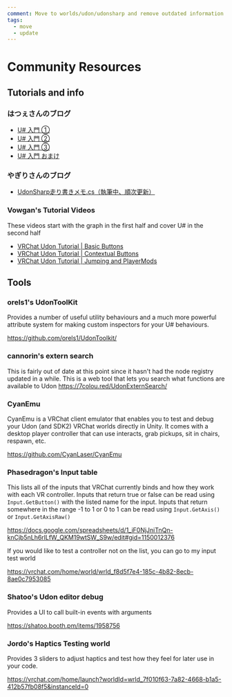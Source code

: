 ```yaml
---
comment: Move to worlds/udon/udonsharp and remove outdated information.
tags:
  - move
  - update
---
```

# Community Resources

## Tutorials and info

### はつぇさんのブログ
- [U# 入門 ①](https://hatuxes.hatenablog.jp/entry/2020/04/05/013310)
- [U# 入門 ②](https://hatuxes.hatenablog.jp/entry/2020/04/05/013323)
- [U# 入門 ③](https://hatuxes.hatenablog.jp/entry/2020/04/05/013336)
- [U# 入門 おまけ](https://hatuxes.hatenablog.jp/entry/2020/04/05/013348)

### やぎりさんのブログ
- [UdonSharp走り書きメモ.cs（執筆中、順次更新）](https://yagiri000.hatenablog.com/entry/2020/04/04/162312)

### Vowgan's Tutorial Videos

These videos start with the graph in the first half and cover U# in the second half
- [VRChat Udon Tutorial | Basic Buttons](https://www.youtube.com/watch?v=GWv3zloRWY4)
- [VRChat Udon Tutorial | Contextual Buttons](https://www.youtube.com/watch?v=01a5qO60qlo)
- [VRChat Udon Tutorial | Jumping and PlayerMods](https://www.youtube.com/watch?v=OventaglGCY)

## Tools
### orels1's UdonToolKit
Provides a number of useful utility behaviours and a much more powerful attribute system for making custom inspectors for your U# behaviours.

https://github.com/orels1/UdonToolkit/

### cannorin's extern search
This is fairly out of date at this point since it hasn't had the node registry updated in a while.
This is a web tool that lets you search what functions are available to Udon
https://7colou.red/UdonExternSearch/

### CyanEmu
CyanEmu is a VRChat client emulator that enables you to test and debug your Udon (and SDK2) VRChat worlds directly in Unity. It comes with a desktop player controller that can use interacts, grab pickups, sit in chairs, respawn, etc.

https://github.com/CyanLaser/CyanEmu

### Phasedragon's Input table

This lists all of the inputs that VRChat currently binds and how they work with each VR controller. Inputs that return true or false can be read using `Input.GetButton()` with the listed name for the input. Inputs that return somewhere in the range -1 to 1 or 0 to 1 can be read using `Input.GetAxis()` or `Input.GetAxisRaw()`

https://docs.google.com/spreadsheets/d/1_iF0NjJniTnQn-knCjb5nLh6rlLfW_QKM19wtSW_S9w/edit#gid=1150012376

If you would like to test a controller not on the list, you can go to my input test world

https://vrchat.com/home/world/wrld_f8d5f7e4-185c-4b82-8ecb-8ae0c7953085

### Shatoo's Udon editor debug 
Provides a UI to call built-in events with arguments

https://shatoo.booth.pm/items/1958756

### Jordo's Haptics Testing world
Provides 3 sliders to adjust haptics and test how they feel for later use in your code.

https://vrchat.com/home/launch?worldId=wrld_7f010f63-7a82-4668-b1a5-412b57fb08f5&instanceId=0
